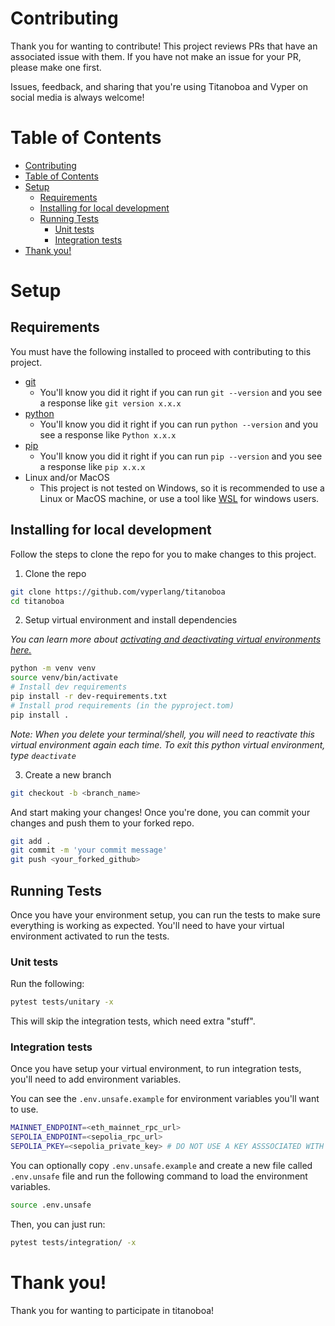 # Contributing

Thank you for wanting to contribute! This project reviews PRs that have an associated issue with
them. If you have not make an issue for your PR, please make one first.

Issues, feedback, and sharing that you're using Titanoboa and Vyper on social media is always welcome!

# Table of Contents

- [Contributing](#contributing)
- [Table of Contents](#table-of-contents)
- [Setup](#setup)
  - [Requirements](#requirements)
  - [Installing for local development](#installing-for-local-development)
  - [Running Tests](#running-tests)
    - [Unit tests](#unit-tests)
    - [Integration tests](#integration-tests)
- [Thank you!](#thank-you)

# Setup

## Requirements

You must have the following installed to proceed with contributing to this project.

- [git](https://git-scm.com/book/en/v2/Getting-Started-Installing-Git)
  - You'll know you did it right if you can run `git --version` and you see a response like `git version x.x.x`
- [python](https://www.python.org/downloads/)
  - You'll know you did it right if you can run `python --version` and you see a response like `Python x.x.x`
- [pip](https://pip.pypa.io/en/stable/installation/)
  - You'll know you did it right if you can run `pip --version` and you see a response like `pip x.x.x`
- Linux and/or MacOS
  - This project is not tested on Windows, so it is recommended to use a Linux or MacOS machine, or use a tool like [WSL](https://learn.microsoft.com/en-us/windows/wsl/install) for windows users.

## Installing for local development

Follow the steps to clone the repo for you to make changes to this project.

1. Clone the repo

```bash
git clone https://github.com/vyperlang/titanoboa
cd titanoboa
```

2. Setup virtual environment and install dependencies

*You can learn more about [activating and deactivating virtual environments here.](https://docs.python.org/3/library/venv.html)*

```bash
python -m venv venv
source venv/bin/activate
# Install dev requirements
pip install -r dev-requirements.txt
# Install prod requirements (in the pyproject.tom)
pip install .
```

*Note: When you delete your terminal/shell, you will need to reactivate this virtual environment again each time. To exit this python virtual environment, type `deactivate`*

3. Create a new branch

```bash
git checkout -b <branch_name>
```

And start making your changes! Once you're done, you can commit your changes and push them to your forked repo.

```bash
git add .
git commit -m 'your commit message'
git push <your_forked_github>
```

## Running Tests

Once you have your environment setup, you can run the tests to make sure everything is working as expected. You'll need to have your virtual environment activated to run the tests.

### Unit tests

Run the following:

```bash
pytest tests/unitary -x
```

This will skip the integration tests, which need extra "stuff".

### Integration tests

Once you have setup your virtual environment, to run integration tests, you'll need to add environment variables.

You can see the `.env.unsafe.example` for environment variables you'll want to use.

```bash
MAINNET_ENDPOINT=<eth_mainnet_rpc_url>
SEPOLIA_ENDPOINT=<sepolia_rpc_url>
SEPOLIA_PKEY=<sepolia_private_key> # DO NOT USE A KEY ASSSOCIATED WITH REAL FUNDS
```

You can optionally copy `.env.unsafe.example` and create a new file called `.env.unsafe` file and run the following command to load the environment variables.

```bash
source .env.unsafe
```

Then, you can just run:

```bash
pytest tests/integration/ -x
```


# Thank you!

Thank you for wanting to participate in titanoboa!
